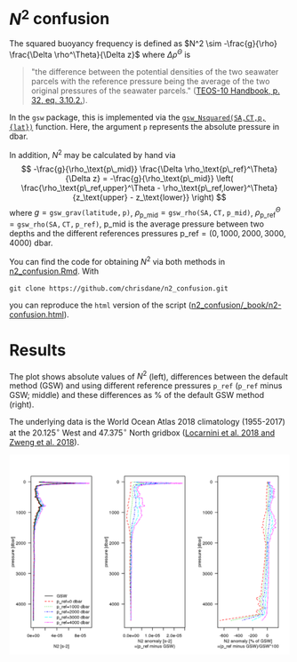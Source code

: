 # $N^2$ confusion

The squared buoyancy frequency is defined as $N^2 \sim -\frac{g}{\rho} \frac{\Delta \rho^\Theta}{\Delta z}$ where $\Delta \rho^\Theta$ is 
> "the difference between the potential densities of the two seawater parcels with the reference pressure being the average of the two original pressures of the seawater parcels." ([TEOS-10 Handbook, p. 32, eq. 3.10.2.](http://www.teos-10.org/pubs/TEOS-10_Manual.pdf)).

In the `gsw` package, this is implemented via the [`gsw_Nsquared(SA,CT,p,{lat})`](http://www.teos-10.org/pubs/gsw/html/gsw_Nsquared.html) function. Here, the argument `p` represents the absolute pressure in dbar.

In addition, $N^2$ may be calculated by hand via 
$$
-\frac{g}{\rho_\text{p\_mid}} \frac{\Delta \rho_\text{p\_ref}^\Theta}{\Delta z} = -\frac{g}{\rho_\text{p\_mid}} \left( \frac{\rho_\text{p\_ref,upper}^\Theta - \rho_\text{p\_ref,lower}^\Theta}{z_\text{upper} - z_\text{lower}} \right)
$$
where $g = \mathtt{gsw\_grav(latitude, p)}$, $\rho_\text{p\_mid} = \mathtt{gsw\_rho(SA, CT, p\_mid)}$, $\rho^\Theta_\text{p\_ref} = \mathtt{gsw\_rho(SA, CT, p\_ref)}$, $\text{p\_mid}$ is the average pressure between two depths and the different references pressures $\text{p\_ref} = (0, 1000, 2000, 3000, 4000)$ dbar.

You can find the code for obtaining $N^2$ via both methods in [n2_confusion.Rmd](https://github.com/chrisdane/n2_confusion/blob/master/n2_confusion.Rmd). With
```
git clone https://github.com/chrisdane/n2_confusion.git
```
you can reproduce the `html` version of the script ([n2_confusion/_book/n2-confusion.html](https://github.com/chrisdane/n2_confusion/blob/master/_book/n2-confusion.html)).

# Results

The plot shows absolute values of $N^2$ (left), differences between the default method (GSW) and using different reference pressures $\mathtt{p\_ref}$ ($\mathtt{p\_ref}$ minus GSW; middle) and these differences as % of the default GSW method (right).

The underlying data is the World Ocean Atlas 2018 climatology (1955-2017) at the $20.125^{\circ}$ West and $47.375^{\circ}$ North gridbox ([Locarnini et al. 2018 and Zweng et al. 2018](https://www.nodc.noaa.gov/OC5/woa18/)).

<img align="left" src="_bookdown_files/bookdown_files/figure-html/n2_plot-1.png">

